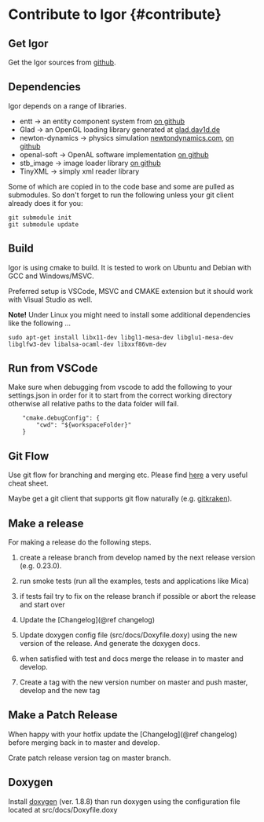 Contribute to Igor                   {#contribute}
==================
 
Get Igor
--------

Get the Igor sources from [github](https://github.com/tanzfisch/Igor.git).
 
Dependencies
------------

Igor depends on a range of libraries.

- entt -> an entity component system from [on github](https://github.com/skypjack/entt)
- Glad -> an OpenGL loading library generated at [glad.dav1d.de](https://glad.dav1d.de/)
- newton-dynamics -> physics simulation [newtondynamics.com](http://newtondynamics.com/forum/newton.php), [on github](https://github.com/MADEAPPS/newton-dynamics)
- openal-soft -> OpenAL software implementation [on github](https://github.com/kcat/openal-soft)
- stb_image -> image loader library [on github](https://github.com/nothings/stb)
- TinyXML -> simply xml reader library

Some of which are copied in to the code base and some are pulled as submodules.
So don't forget to run the following unless your git client already does it for you:

``` 
git submodule init
git submodule update
```

Build
-----

Igor is using cmake to build. It is tested to work on Ubuntu and Debian with GCC and Windows/MSVC.

Preferred setup is VSCode, MSVC and CMAKE extension but it should work with Visual Studio as well.

**Note!** Under Linux you might need to install some additional dependencies like the following ...

```
sudo apt-get install libx11-dev libgl1-mesa-dev libglu1-mesa-dev libglfw3-dev libalsa-ocaml-dev libxxf86vm-dev
```

Run from VSCode
---------------

Make sure when debugging from vscode to add the following to your settings.json in order for it to start from the correct working directory otherwise all relative paths to the data folder will fail.

```
    "cmake.debugConfig": {
        "cwd": "${workspaceFolder}"
    }
```

Git Flow
--------

Use git flow for branching and merging etc. Please find [here](https://danielkummer.github.io/git-flow-cheatsheet/) a very useful cheat sheet.

Maybe get a git client that supports git flow naturally (e.g. [gitkraken](https://www.gitkraken.com/)).

Make a release
--------------

For making a release do the following steps.

1. create a release branch from develop named by the next release version (e.g. 0.23.0).

2. run smoke tests (run all the examples, tests and applications like Mica)

3. if tests fail try to fix on the release branch if possible or abort the release and start over

4. Update the [Changelog](@ref changelog)

5. Update doxygen config file (src/docs/Doxyfile.doxy) using the new version of the release. And generate the doxygen docs.

6. when satisfied with test and docs merge the release in to master and develop. 

7. Create a tag with the new version number on master and push master, develop and the new tag

Make a Patch Release
--------------------

When happy with your hotfix update the [Changelog](@ref changelog) before merging back in to master and develop.

Crate patch release version tag on master branch.

Doxygen
-------

Install [doxygen](http://www.doxygen.nl/download.html) (ver. 1.8.8) than run 
doxygen using the configuration file located at src/docs/Doxyfile.doxy